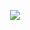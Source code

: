 <!-- ### Hi there 👋 -->

<p align='center'>
    <img src='https://github-readme-stats-gqqfc3k0m-yuri-yuzuchan.vercel.app/api?username=Yuri-YuzuChaN&title_color=ffaabb&bg_color=373e47&text_color=a9fef7&icon_color=ffaabb&hide_border=true&show_icons=true&locale=cn'>
</p>

<!--
**Yuri-YuzuChaN/Yuri-YuzuChaN** is a ✨ _special_ ✨ repository because its `README.md` (this file) appears on your GitHub profile.

Here are some ideas to get you started:

- 🔭 I’m currently working on ...
- 🌱 I’m currently learning ...
- 👯 I’m looking to collaborate on ...
- 🤔 I’m looking for help with ...
- 💬 Ask me about ...
- 📫 How to reach me: ...
- 😄 Pronouns: ...
- ⚡ Fun fact: ...
-->
